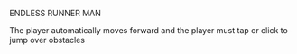 ENDLESS RUNNER MAN

The player automatically moves forward and the player must tap or click to jump over obstacles
